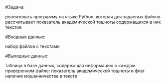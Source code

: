 #Задача:

реализовать программу на языке Python, которая для заданных файлов рассчитывает показатель академической тошноты содержащихся в них текстов

#Входные данные:

набор файлов с текстами

#Выходные данные:

таблица в базе данных, содержащая информацию о каждом проверенном файле: показатель академической тошноты и флаг наличия мошенничества в тексте

